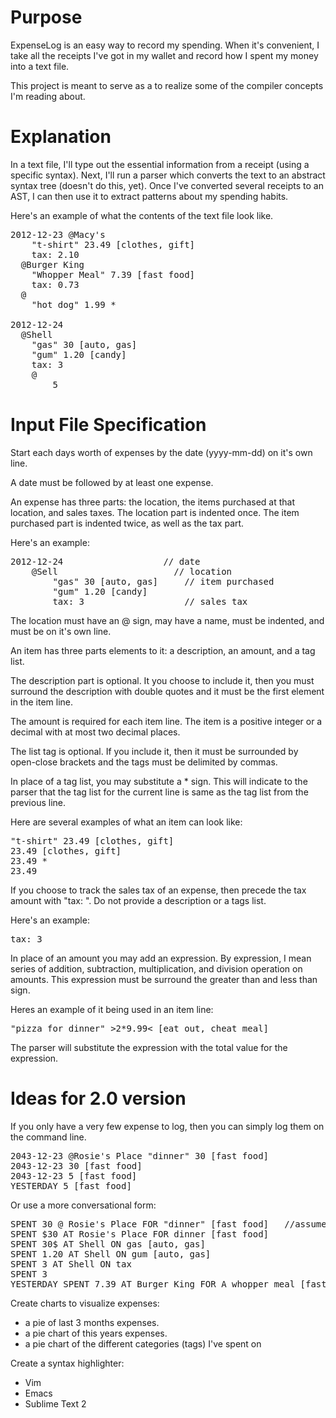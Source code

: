 Purpose
========

ExpenseLog is an easy way to record my spending. When it's convenient, I take all the receipts I've got in my wallet and record how I spent my money into a text file. 

This project is meant to serve as a to realize some of the compiler concepts I'm reading about.

Explanation
===============

In a text file, I'll type out the essential information from a receipt (using a specific syntax). Next, I'll run a parser which converts the text to an abstract syntax tree (doesn't do this, yet). Once I've converted several receipts to an AST, I can then use it to extract patterns about my spending habits.

Here's an example of what the contents of the text file look like.

<pre>
2012-12-23 @Macy's
    "t-shirt" 23.49 [clothes, gift]
    tax: 2.10
  @Burger King
    "Whopper Meal" 7.39 [fast food]
    tax: 0.73
  @
    "hot dog" 1.99 *

2012-12-24
  @Shell
    "gas" 30 [auto, gas]
    "gum" 1.20 [candy]
    tax: 3 
	@
		5
</pre>


Input File Specification
===================

Start each days worth of expenses by the date (yyyy-mm-dd) on it's own line.

A date must be followed by at least one expense.

An expense has three parts: the location, the items purchased at that location, and sales taxes. The location part is indented once. The item purchased part is indented twice, as well as the tax part. 

Here's an example:

<pre>
2012-12-24                   // date
	@Sell                      // location
		"gas" 30 [auto, gas]     // item purchased
		"gum" 1.20 [candy]
		tax: 3                   // sales tax
</pre>

The location must have an @ sign, may have a name, must be indented, and must be on it's own line.

An item has three parts elements to it: a description, an amount, and a tag list.

The description part is optional. It you choose to include it, then you must surround the description with double quotes and it must be the first element in the item line. 

The amount is required for each item line. The item is a positive integer or a decimal with at most two decimal places.

The list tag is optional. If you include it, then it must be surrounded by open-close brackets and the tags must be delimited by commas.

In place of a tag list, you may substitute a * sign. This will indicate to the parser that the tag list for the current line is same as the tag list from the previous line.

Here are several examples of what an item can look like:

<pre>
"t-shirt" 23.49 [clothes, gift]
23.49 [clothes, gift]
23.49 *
23.49
</pre>


If you choose to track the sales tax of an expense, then precede the tax amount with "tax: ". Do not provide a description or a tags list.

Here's an example:

<pre>
tax: 3 
</pre>

In place of an amount you may add an expression. By expression, I mean series of addition, subtraction, multiplication, and division operation on amounts. This expression must be surround the greater than and less than sign.

Heres an example of it being used in an item line:

<pre>
"pizza for dinner" >2*9.99< [eat out, cheat meal]
</pre>

The parser will substitute the expression with the total value for the expression.


Ideas for 2.0 version
======================


If you only have a very few expense to log, then you can simply log them on the command line. 

<pre>
2043-12-23 @Rosie's Place "dinner" 30 [fast food] 
2043-12-23 30 [fast food]
2043-12-23 5 [fast food]
YESTERDAY 5 [fast food]
</pre>

Or use a more conversational form:
<pre>
SPENT 30 @ Rosie's Place FOR "dinner" [fast food]   //assumes it was today
SPENT $30 AT Rosie's Place FOR dinner [fast food]
SPENT 30$ AT Shell ON gas [auto, gas]
SPENT 1.20 AT Shell ON gum [auto, gas]
SPENT 3 AT Shell ON tax
SPENT 3
YESTERDAY SPENT 7.39 AT Burger King FOR A whopper meal [fast food]
</pre>


Create charts to visualize expenses:
* a pie of last 3 months expenses.
* a pie chart of this years expenses.
* a pie chart of the different categories (tags) I've spent on

Create a syntax highlighter:
* Vim
* Emacs
* Sublime Text 2
